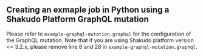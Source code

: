 ## Creating an exmaple job in Python using a Shakudo Platform GraphQL mutation

Please refer to `example-graphql-mutation.graphql` for the configuration of the GraphQL mutation. Note that if you are using Shakudo platform version <= 3.2.x, please remove line 8 and 28 in `example-graphql-mutation.graphql`.